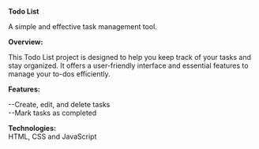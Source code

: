  **Todo List**

A simple and effective task management tool.

**Overview:**

This Todo List project is designed to help you keep track of your tasks and stay organized. It offers a user-friendly interface and essential features to manage your to-dos efficiently.

**Features:**

--Create, edit, and delete tasks\
--Mark tasks as completed

**Technologies:**\
HTML, CSS and JavaScript
